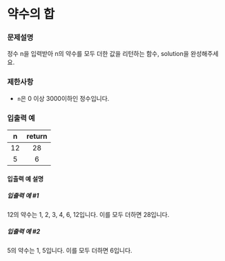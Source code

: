 # 약수의 합

### 문제설명

정수 n을 입력받아 n의 약수를 모두 더한 값을 리턴하는 함수, solution을 완성해주세요.

### 제한사항

- `n`은 0 이상 3000이하인 정수입니다.

### 입출력 예

|  n  | return |
| :-: | :----: |
| 12  |   28   |
|  5  |   6    |

#### 입출력 예 설명

##### 입출력 예 #1

12의 약수는 1, 2, 3, 4, 6, 12입니다. 이를 모두 더하면 28입니다.

##### 입출력 예 #2

5의 약수는 1, 5입니다. 이를 모두 더하면 6입니다.
